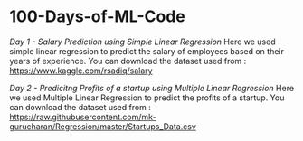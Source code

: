 # 100-Days-of-ML-Code

*Day 1 - Salary Prediction using Simple Linear Regression*
Here we used simple linear regression to predict the salary of employees based on their years of experience. You can download the dataset used from :  https://www.kaggle.com/rsadiq/salary

*Day 2 - Predicitng Profits of a startup using Multiple Linear Regression*
Here we used Multiple Linear Regression to predict the profits of a startup. You can download the dataset used from : https://raw.githubusercontent.com/mk-gurucharan/Regression/master/Startups_Data.csv
